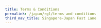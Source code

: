```yaml
---
title: Terms & Conditions
permalink: /japan/rgl/terms-and-conditions
third_nav_title: Singapore-Japan Fast Lane
---
```

